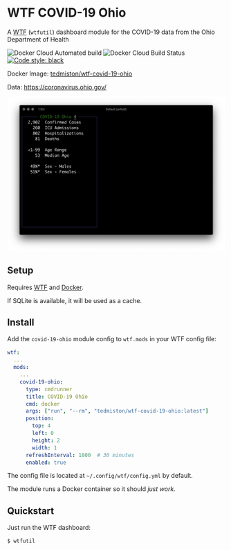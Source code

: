 # WTF COVID-19 Ohio

A [WTF](https://wtfutil.com/) (`wtfutil`) dashboard module for the COVID-19 data from the Ohio Department of Health

![Docker Cloud Automated build](https://img.shields.io/docker/cloud/automated/tedmiston/wtf-covid-19-ohio)
![Docker Cloud Build Status](https://img.shields.io/docker/cloud/build/tedmiston/wtf-covid-19-ohio)
[![Code style: black](https://img.shields.io/badge/code%20style-black-000000.svg)](https://github.com/psf/black)

Docker Image: [tedmiston/wtf-covid-19-ohio](https://hub.docker.com/r/tedmiston/wtf-covid-19-ohio)

Data: https://coronavirus.ohio.gov/

![](screenshot.png)

## Setup

Requires [WTF](https://github.com/wtfutil/wtf) and [Docker](https://www.docker.com/).

If SQLite is available, it will be used as a cache.

## Install

Add the `covid-19-ohio` module config to `wtf.mods` in your WTF config file:

```yaml
wtf:
  ...
  mods:
    ...
    covid-19-ohio:
      type: cmdrunner
      title: COVID-19 Ohio
      cmd: docker
      args: ["run", "--rm", "tedmiston/wtf-covid-19-ohio:latest"]
      position:
        top: 4
        left: 0
        height: 2
        width: 1
      refreshInterval: 1800  # 30 minutes
      enabled: true
```

The config file is located at `~/.config/wtf/config.yml` by default.

The module runs a Docker container so it should *just work*.

## Quickstart

Just run the WTF dashboard:

```shell
$ wtfutil
```
